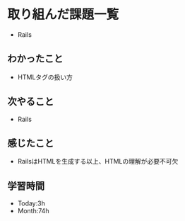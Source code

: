 # 取り組んだ課題一覧
- Rails
## わかったこと
- HTMLタグの扱い方
## 次やること
- Rails
## 感じたこと
- RailsはHTMLを生成する以上、HTMLの理解が必要不可欠
## 学習時間
- Today:3h
- Month:74h
